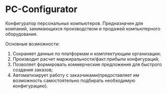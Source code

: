 # PC-Configurator
Конфигуратор персональных компьютеров.
Предназначен для компаний, занимающихся производством и продажей компьютерного оборудования.

Основные возможности:
1. Сохраняет данные по платформам и комплектующим организации;
2. Производит расчет маржиральности/факт.прибыли конфигураций;
3. Позволяет формировать коммерческие предложения для быстрого создания заказов;
4. Автоматизирует работу с заказчиками(предоставляет им возможность самостоятельно подбирать необходимую конфигурацию).
